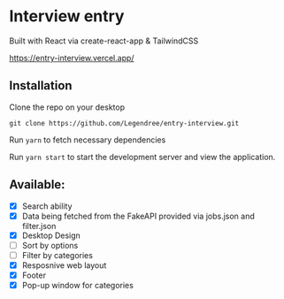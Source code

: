 # Interview entry

Built with React via create-react-app & TailwindCSS

https://entry-interview.vercel.app/

## Installation

Clone the repo on your desktop

```
git clone https://github.com/Legendree/entry-interview.git
```

Run `yarn` to fetch necessary dependencies

Run `yarn start` to start the development server and view the application.

## Available:

- [x] Search ability
- [x] Data being fetched from the FakeAPI provided via jobs.json and filter.json
- [x] Desktop Design
- [ ] Sort by options
- [ ] Filter by categories
- [x] Resposnive web layout
- [x] Footer
- [x] Pop-up window for categories
